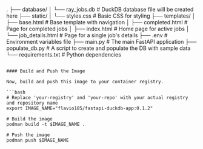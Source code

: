 .
├── database/
│   └── ray_jobs.db        # DuckDB database file will be created here
├── static/
│   └── styles.css         # Basic CSS for styling
├── templates/
│   ├── base.html          # Base template with navigation
│   ├── completed.html     # Page for completed jobs
│   ├── index.html         # Home page for active jobs
│   └── job_details.html   # Page for a single job's details
├── .env                   # Environment variables file
├── main.py                # The main FastAPI application
├── populate_db.py         # A script to create and populate the DB with sample data
└── requirements.txt       # Python dependencies


```

#### Build and Push the Image

Now, build and push this image to your container registry.

```bash
# Replace 'your-registry' and 'your-repo' with your actual registry and repository name
export IMAGE_NAME="flavio185/fastapi-duckdb-app:0.1.2"

# Build the image
podman build -t $IMAGE_NAME .

# Push the image
podman push $IMAGE_NAME
```
